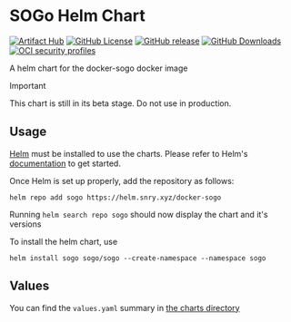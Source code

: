 # SOGo Helm Chart

[![Artifact Hub](https://img.shields.io/endpoint?url=https://artifacthub.io/badge/repository/sogo&style=flat-square)](https://artifacthub.io/packages/search?repo=sogo)
[![GitHub License](https://img.shields.io/github/license/sonroyaalmerol/docker-sogo?style=flat-square)](https://github.com/sonroyaalmerol/docker-sogo/blob/main/LICENSE)
[![GitHub release](https://img.shields.io/github/v/release/sonroyaalmerol/docker-sogo?style=flat-square)](https://github.com/sonroyaalmerol/docker-sogo/releases)
[![GitHub Downloads](https://img.shields.io/github/downloads/sonroyaalmerol/docker-sogo/total?style=flat-square)](https://github.com/sonroyaalmerol/docker-sogo/releases)
[![OCI security profiles](https://img.shields.io/badge/oci%3A%2F%2F-sogo-blue?logo=kubernetes&logoColor=white&style=flat-square)](https://github.com/sonroyaalmerol/docker-sogo/packages)


A helm chart for the docker-sogo docker image

> [!IMPORTANT]
> This chart is still in its beta stage. Do not use in production.

## Usage

[Helm](https://helm.sh) must be installed to use the charts.
Please refer to Helm's [documentation](https://helm.sh/docs/) to get started.

Once Helm is set up properly, add the repository as follows:

```console
helm repo add sogo https://helm.snry.xyz/docker-sogo
```

Running `helm search repo sogo` should now display the chart and it's versions

To install the helm chart, use
```console
helm install sogo sogo/sogo --create-namespace --namespace sogo
```

## Values

You can find the `values.yaml` summary in [the charts directory](https://github.com/sonroyaalmerol/docker-sogo/blob/main/charts/palworld/values.yaml)